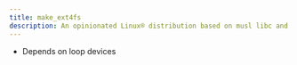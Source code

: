 ```yaml
---
title: make_ext4fs
description: An opinionated Linux® distribution based on musl libc and toybox
---
```


- Depends on loop devices
